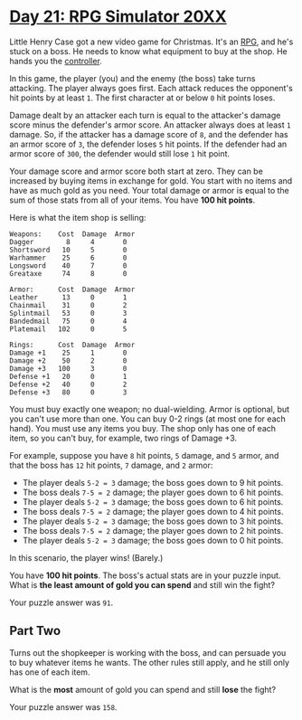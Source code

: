 # [Day 21: RPG Simulator 20XX](https://adventofcode.com/2015/day/21)

Little Henry Case got a new video game for Christmas. It's an [RPG](https://en.wikipedia.org/wiki/Role-playing_video_game), and he's stuck on a boss. He needs to know what equipment to buy at the shop. He hands you the [controller](https://en.wikipedia.org/wiki/Game_controller).

In this game, the player (you) and the enemy (the boss) take turns attacking. The player always goes first. Each attack reduces the opponent's hit points by at least `1`. The first character at or below `0` hit points loses.

Damage dealt by an attacker each turn is equal to the attacker's damage score minus the defender's armor score. An attacker always does at least `1` damage. So, if the attacker has a damage score of `8`, and the defender has an armor score of `3`, the defender loses `5` hit points. If the defender had an armor score of `300`, the defender would still lose `1` hit point.

Your damage score and armor score both start at zero. They can be increased by buying items in exchange for gold. You start with no items and have as much gold as you need. Your total damage or armor is equal to the sum of those stats from all of your items. You have **100 hit points**.

Here is what the item shop is selling:

```text
Weapons:    Cost  Damage  Armor
Dagger        8     4       0
Shortsword   10     5       0
Warhammer    25     6       0
Longsword    40     7       0
Greataxe     74     8       0

Armor:      Cost  Damage  Armor
Leather      13     0       1
Chainmail    31     0       2
Splintmail   53     0       3
Bandedmail   75     0       4
Platemail   102     0       5

Rings:      Cost  Damage  Armor
Damage +1    25     1       0
Damage +2    50     2       0
Damage +3   100     3       0
Defense +1   20     0       1
Defense +2   40     0       2
Defense +3   80     0       3
```

You must buy exactly one weapon; no dual-wielding. Armor is optional, but you can't use more than one. You can buy 0-2 rings (at most one for each hand). You must use any items you buy. The shop only has one of each item, so you can't buy, for example, two rings of Damage +3.

For example, suppose you have `8` hit points, `5` damage, and `5` armor, and that the boss has `12` hit points, `7` damage, and `2` armor:

* The player deals `5-2 = 3` damage; the boss goes down to 9 hit points.
* The boss deals `7-5 = 2` damage; the player goes down to 6 hit points.
* The player deals `5-2 = 3` damage; the boss goes down to 6 hit points.
* The boss deals `7-5 = 2` damage; the player goes down to 4 hit points.
* The player deals `5-2 = 3` damage; the boss goes down to 3 hit points.
* The boss deals `7-5 = 2` damage; the player goes down to 2 hit points.
* The player deals `5-2 = 3` damage; the boss goes down to 0 hit points.

In this scenario, the player wins! (Barely.)

You have **100 hit points**. The boss's actual stats are in your puzzle input. What is **the least amount of gold you can spend** and still win the fight?

Your puzzle answer was `91`.

## Part Two

Turns out the shopkeeper is working with the boss, and can persuade you to buy whatever items he wants. The other rules still apply, and he still only has one of each item.

What is the **most** amount of gold you can spend and still **lose** the fight?

Your puzzle answer was `158`.
